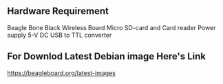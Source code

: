 ## Hardware Requirement
Beagle Bone Black Wireless Board
Micro SD-card and Card reader
Power supply 5-V DC
USB to TTL converter
## For Downlod Latest Debian image Here's Link
https://beagleboard.org/latest-images
